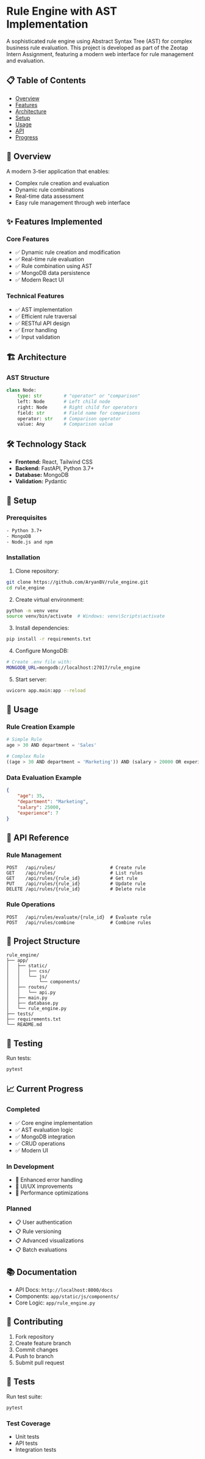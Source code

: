 # Rule Engine with AST Implementation

A sophisticated rule engine using Abstract Syntax Tree (AST) for complex business rule evaluation. This project is developed as part of the Zeotap Intern Assignment, featuring a modern web interface for rule management and evaluation.

## 📋 Table of Contents
- [Overview](#overview)
- [Features](#features)
- [Architecture](#architecture)
- [Setup](#setup)
- [Usage](#usage)
- [API](#api)
- [Progress](#progress)

## 🎯 Overview

A modern 3-tier application that enables:
- Complex rule creation and evaluation
- Dynamic rule combinations
- Real-time data assessment
- Easy rule management through web interface

## ✨ Features Implemented

### Core Features
- ✅ Dynamic rule creation and modification
- ✅ Real-time rule evaluation
- ✅ Rule combination using AST
- ✅ MongoDB data persistence
- ✅ Modern React UI

### Technical Features
- ✅ AST implementation
- ✅ Efficient rule traversal
- ✅ RESTful API design
- ✅ Error handling
- ✅ Input validation

## 🏗️ Architecture

### AST Structure
```python
class Node:
    type: str        # "operator" or "comparison"
    left: Node       # Left child node
    right: Node      # Right child for operators
    field: str       # Field name for comparisons
    operator: str    # Comparison operator
    value: Any       # Comparison value
```

## 🛠️ Technology Stack
- **Frontend:** React, Tailwind CSS
- **Backend:** FastAPI, Python 3.7+
- **Database:** MongoDB
- **Validation:** Pydantic

## 🚀 Setup

### Prerequisites
```bash
- Python 3.7+
- MongoDB
- Node.js and npm
```

### Installation

1. Clone repository:
```bash
git clone https://github.com/AryanBV/rule_engine.git
cd rule_engine
```

2. Create virtual environment:
```bash
python -m venv venv
source venv/bin/activate  # Windows: venv\Scripts\activate
```

3. Install dependencies:
```bash
pip install -r requirements.txt
```

4. Configure MongoDB:
```bash
# Create .env file with:
MONGODB_URL=mongodb://localhost:27017/rule_engine
```

5. Start server:
```bash
uvicorn app.main:app --reload
```

## 📖 Usage

### Rule Creation Example
```python
# Simple Rule
age > 30 AND department = 'Sales'

# Complex Rule
((age > 30 AND department = 'Marketing')) AND (salary > 20000 OR experience > 5)
```

### Data Evaluation Example
```json
{
    "age": 35,
    "department": "Marketing",
    "salary": 25000,
    "experience": 7
}
```

## 📡 API Reference

### Rule Management
```http
POST   /api/rules/                    # Create rule
GET    /api/rules/                    # List rules
GET    /api/rules/{rule_id}           # Get rule
PUT    /api/rules/{rule_id}           # Update rule
DELETE /api/rules/{rule_id}           # Delete rule
```

### Rule Operations
```http
POST   /api/rules/evaluate/{rule_id}  # Evaluate rule
POST   /api/rules/combine             # Combine rules
```

## 📁 Project Structure
```
rule_engine/
├── app/
│   ├── static/
│   │   ├── css/
│   │   └── js/
│   │       └── components/
│   ├── routes/
│   │   └── api.py
│   ├── main.py
│   ├── database.py
│   └── rule_engine.py
├── tests/
├── requirements.txt
└── README.md
```

## 🧪 Testing
Run tests:
```bash
pytest
```

## 📈 Current Progress

### Completed
- ✅ Core engine implementation
- ✅ AST evaluation logic
- ✅ MongoDB integration
- ✅ CRUD operations
- ✅ Modern UI

### In Development
- 🔄 Enhanced error handling
- 🔄 UI/UX improvements
- 🔄 Performance optimizations

### Planned
- 📋 User authentication
- 📋 Rule versioning
- 📋 Advanced visualizations
- 📋 Batch evaluations

## 📚 Documentation
- API Docs: `http://localhost:8000/docs`
- Components: `app/static/js/components/`
- Core Logic: `app/rule_engine.py`

## 🤝 Contributing
1. Fork repository
2. Create feature branch
3. Commit changes
4. Push to branch
5. Submit pull request

## 🧪 Tests
Run test suite:
```bash
pytest
```

### Test Coverage
- Unit tests
- API tests
- Integration tests


